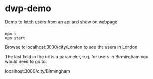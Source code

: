 # dwp-demo
Demo to fetch users from an api and show on webpage

###
```
npm i
npm start
```

Browse to localhost:3000/city/London to see the users in London

The last field in the url is a parameter, e.g. for users in Birmingham
you would need to go to:

localhost:3000/city/Birmingham



